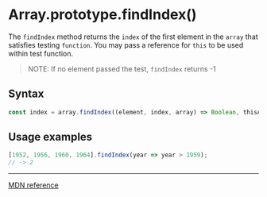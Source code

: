 # Array.prototype.findIndex()

The `findIndex` method returns the `index` of the first element in the `array` that satisfies testing `function`.
You may pass a reference for `this` to be used within test function.

> NOTE: If no element passed the test, `findIndex` returns -1

## Syntax

```js
const index = array.findIndex((element, index, array) => Boolean, thisArgument);
```

## Usage examples

```js
[1952, 1956, 1960, 1964].findIndex(year => year > 1959);
// -> 2
```

---

[MDN reference](https://developer.mozilla.org/en-US/docs/Web/JavaScript/Reference/Global_Objects/Array/findIndex)
